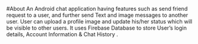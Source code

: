 #About
An Android chat application having features such as send friend request to a user, and further send Text and image messages to another user. User can upload a profile image and update his/her status which will be visible to other users. It uses Firebase Database to store User’s login details, Account Information &amp; Chat History .

